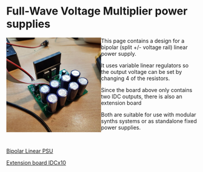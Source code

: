 # Full-Wave Voltage Multiplier power supplies

<img src="AdjustablePSU/doc/AdjustablePSU_Assembled.jpg" align="left" height="250" width="250" >


This page contains a design for a bipolar (split +/- voltage rail) linear power supply. 


It uses variable linear regulators so the output voltage can be set by changing 4 of the resistors.


Since the board above only contains two IDC outputs, there is also an extension board


Both are suitable for use with modular synths systems or as standalone fixed power supplies.

<BR>

[Bipolar Linear PSU](Var2IDC.md)

[Extension board IDCx10](Ext10IDC.md)

